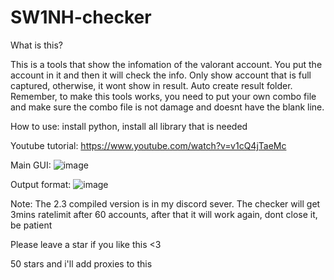 # SW1NH-checker
What is this? 

This is a tools that show the infomation of the valorant account. You put the account in it and then it will check the info. 
Only show account that is full captured, otherwise, it wont show in result.
Auto create result folder.
Remember, to make this tools works, you need to put your own combo file and make sure the combo file is not damage and doesnt have the blank line.

How to use: install python, install all library that is needed

Youtube tutorial: 
https://www.youtube.com/watch?v=v1cQ4jTaeMc
 
 Main GUI:
![image](https://user-images.githubusercontent.com/91546664/189028782-1d90ed74-fb63-4848-8f0e-0017d2f12aba.png)

Output format:
![image](https://user-images.githubusercontent.com/91546664/189029052-55af9b07-6381-4598-a9d8-ba02c4a6691a.png)

Note: The 2.3 compiled version is in my discord sever.
      The checker will get 3mins ratelimit after 60 accounts, after that it will work again, dont close it, be patient
      
Please leave a star if you like this <3

50 stars and i'll add proxies to this 
